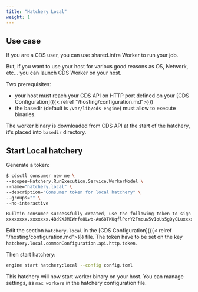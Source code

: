 ```yaml
---
title: "Hatchery Local"
weight: 1
---
```


## Use case

If you are a CDS user, you can use shared.infra Worker to run your job.

But, if you want to use your host for various good reasons as OS, Network, etc... you
can launch CDS Worker on your host.

Two prerequisites: 

* your host must reach your CDS API on HTTP port defined on your [CDS Configuration]({{< relref "/hosting/configuration.md">}})
* the basedir (default is `/var/lib/cds-engine`) must allow to execute binaries.

The worker binary is downloaded from CDS API at the start of the hatchery, it's placed into `basedir` directory.

## Start Local hatchery

Generate a token:

```bash
$ cdsctl consumer new me \
--scopes=Hatchery,RunExecution,Service,WorkerModel \
--name="hatchery.local" \
--description="Consumer token for local hatchery" \
--groups="" \
--no-interactive

Builtin consumer successfully created, use the following token to sign in:
xxxxxxxx.xxxxxxx.4Bd9XJMIWrfe8Lwb-Au68TKUqflPorY2Fmcuw5vIoUs5gQyCLuxxxxxxxxxxxxxx
```

Edit the section `hatchery.local` in the [CDS Configuration]({{< relref "/hosting/configuration.md">}}) file.
The token have to be set on the key `hatchery.local.commonConfiguration.api.http.token`.

Then start hatchery:

```bash
engine start hatchery:local --config config.toml
```

This hatchery will now start worker binary on your host. You can manage settings, as `max workers` in the hatchery configuration file.
